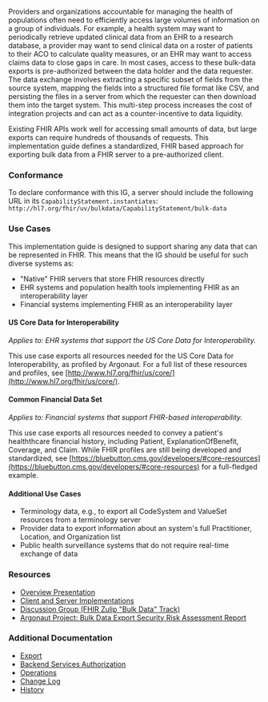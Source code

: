 Providers and organizations accountable for managing the health of populations often need to efficiently access large volumes of information on a group of individuals. For example, a health system may want to periodically retrieve updated clinical data from an EHR to a research database, a provider may want to send clinical data on a roster of patients to their ACO to calculate quality measures, or an EHR may want to access claims data to close gaps in care. In most cases, access to these bulk-data exports is pre-authorized between the data holder and the data requester. The data exchange involves extracting a specific subset of fields from the source system, mapping the fields into a structured file format like CSV, and persisting the files in a server from which the requester can then download them into the target system. This multi-step process increases the cost of integration projects and can act as a counter-incentive to data liquidity.

Existing FHIR APIs work well for accessing small amounts of data, but large exports can require hundreds of thousands of requests. This implementation guide defines a standardized, FHIR based approach for exporting bulk data from a FHIR server to a pre-authorized client.

### Conformance
To declare conformance with this IG, a server should include the following URL in its `CapabilityStatement.instantiates`: `http://hl7.org/fhir/uv/bulkdata/CapabilityStatement/bulk-data`


### Use Cases

This implementation guide is designed to support sharing any data that can be represented in FHIR. This means that the IG should be useful for such diverse systems as:

* "Native" FHIR servers that store FHIR resources directly
* EHR systems and population health tools implementing FHIR as an interoperability layer
* Financial systems implementing FHIR as an interoperability layer

#### US Core Data for Interoperability
*Applies to: EHR systems that support the US Core Data for Interoperability.*

This use case exports all resources needed for the US Core Data for Interoperability, as profiled by Argonaut. For a full list of these resources and profiles, see [http://www.hl7.org/fhir/us/core/](http://www.hl7.org/fhir/us/core/).

#### Common Financial Data Set
*Applies to: Financial systems that support FHIR-based interoperability.*

This use case exports all resources needed to convey a patient's healththcare financial history, including Patient, ExplanationOfBenefit, Coverage, and Claim. While FHIR profiles are still being developed and standardized, see [https://bluebutton.cms.gov/developers/#core-resources](https://bluebutton.cms.gov/developers/#core-resources) for a full-fledged example.

#### Additional Use Cases
* Terminology data, e.g., to export all CodeSystem and ValueSet resources from a terminology server
* Provider data to export information about an system's full Practitioner, Location, and Organization list
* Public health surveillance systems that do not require real-time exchange of data

### Resources
* [Overview Presentation](https://docs.google.com/presentation/d/14ZHmam9hwz6-SsCG1YqUIQnJ56bvSqEatebltgEVR6c/edit?usp=sharing)
* [Client and Server Implementations](https://github.com/smart-on-fhir/fhir-bulk-data-docs/blob/master/implementations.md)
* [Discussion Group (FHIR Zulip "Bulk Data" Track)](https://chat.fhir.org/#narrow/stream/bulk.20data)
* [Argonaut Project: Bulk Data Export Security Risk Assessment Report](security-risk-assessment-report.pdf)

### Additional Documentation
* [Export](export.html)
* [Backend Services Authorization](authorization.html)
* [Operations](artifacts.html)
* [Change Log](changes.html)
* [History](https://hl7.org/fhir/uv/bulkdata/history.html)
